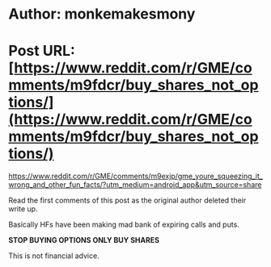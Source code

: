 # Author: monkemakesmony
# Post URL: [https://www.reddit.com/r/GME/comments/m9fdcr/buy_shares_not_options/](https://www.reddit.com/r/GME/comments/m9fdcr/buy_shares_not_options/)


https://www.reddit.com/r/GME/comments/m9exjp/gme_youre_squeezing_it_wrong_and_other_fun_facts/?utm_medium=android_app&utm_source=share

Read the first comments of this post as the original author deleted their write up. 

Basically HFs have been making mad bank of expiring calls and puts. 

**STOP BUYING OPTIONS ONLY BUY SHARES**

This is not financial advice.